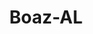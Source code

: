 ---
title: Boaz-AL
slug: boaz-al
f_state:
- cms/state/alabama.md
f_locations:
- cms/payday-loan/a-1-quick-cash-advance-co-588.md
- cms/payday-loan/a-1-quick-cash-advance-co-589.md
- cms/payday-loan/advance-america-1055.md
- cms/payday-loan/ameri-cash-4101.md
- cms/payday-loan/american-title-loan-4359.md
- cms/payday-loan/browns-kar-pawn-5478.md
- cms/payday-loan/car-title-loans-6032.md
- cms/payday-loan/cash-express-boaz-7429.md
- cms/payday-loan/cash-express-boaz-7430.md
- cms/payday-loan/cash-store-8432.md
- cms/payday-loan/check-into-cash-11447.md
- cms/payday-loan/check-into-cash-11448.md
- cms/payday-loan/check-into-cash-inc-13001.md
- cms/payday-loan/fash-cash-17530.md
- cms/payday-loan/fast-cash-17555.md
- cms/payday-loan/qc-financial-services-24781.md
- cms/payday-loan/quicloans-25345.md
- cms/payday-loan/th-e-cash-store-27291.md
updated-on: '2024-05-30T13:41:28.615Z'
created-on: '2024-05-30T13:41:28.615Z'
published-on: '2024-05-30T13:54:32.469Z'
f_city: Boaz
layout: '[city].html'
tags: city
---